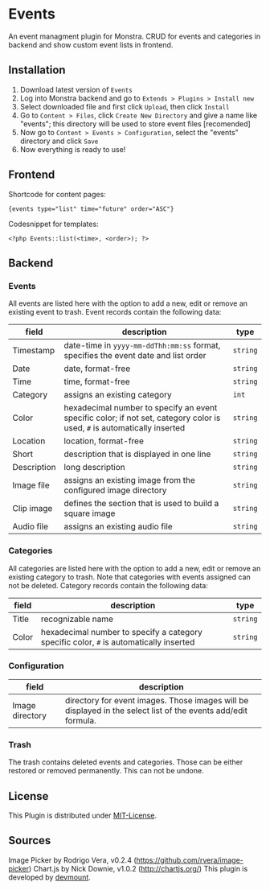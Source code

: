Events
======

An event managment plugin for Monstra. CRUD for events and categories in backend and show custom event lists in frontend.

## Installation
1. Download latest version of `Events`
2. Log into Monstra backend and go to `Extends > Plugins > Install new`
3. Select downloaded file and first click `Upload`, then click `Install`
4. Go to `Content > Files`, click `Create New Directory` and give a name like "events"; this directory will be used to store event files [recomended]
5. Now go to `Content > Events > Configuration`, select the "events" directory and click `Save`
6. Now everything is ready to use!

## Frontend
Shortcode for content pages:

    {events type="list" time="future" order="ASC"}

Codesnippet for templates:

    <?php Events::list(<time>, <order>); ?>

## Backend

### Events
All events are listed here with the option to add a new, edit or remove an existing event to trash. Event records contain the following data:

| field       | description                                                                                                              | type     |
|-------------|--------------------------------------------------------------------------------------------------------------------------|----------|
| Timestamp   | date-time in `yyyy-mm-ddThh:mm:ss` format, specifies the event date and list order                                       | `string` |
| Date        | date, format-free                                                                                                        | `string` |
| Time        | time, format-free                                                                                                        | `string` |
| Category    | assigns an existing category                                                                                             | `int`    |
| Color       | hexadecimal number to specify an event specific color; if not set, category color is used, `#` is automatically inserted | `string` |
| Location    | location, format-free                                                                                                    | `string` |
| Short       | description that is displayed in one line                                                                                | `string` |
| Description | long description                                                                                                         | `string` |
| Image file  | assigns an existing image from the configured image directory                                                            | `string` |
| Clip image  | defines the section that is used to build a square image                                                                 | `string` |
| Audio file  | assigns an existing audio file                                                                                           | `string` |

### Categories
All categories are listed here with the option to add a new, edit or remove an existing category to trash. Note that categories with events assigned can not be deleted. Category records contain the following data:

| field | description                                                                            | type     |
|-------|----------------------------------------------------------------------------------------|----------|
| Title | recognizable name                                                                      | `string` |
| Color | hexadecimal number to specify a category specific color, `#` is automatically inserted | `string` |

### Configuration

| field           | description                                                                                                   |
|-----------------|---------------------------------------------------------------------------------------------------------------|
| Image directory | directory for event images. Those images will be displayed in the select list of the events add/edit formula. |
  
### Trash
The trash contains deleted events and categories. Those can be either restored or removed permanently. This can not be undone.

## License
This Plugin is distributed under [MIT-License](http://opensource.org/licenses/mit-license.html).

## Sources
Image Picker by Rodrigo Vera, v0.2.4 (https://github.com/rvera/image-picker)
Chart.js by Nick Downie, v1.0.2 (http://chartjs.org/)
This plugin is developed by [devmount](http://devmount.de).
